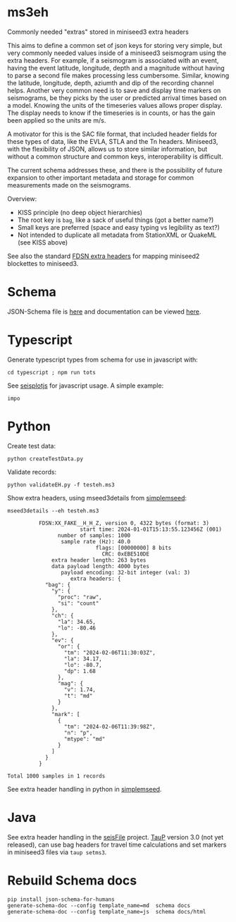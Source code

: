 # ms3eh
Commonly needed "extras" stored in miniseed3 extra headers

This aims to define a common set of json keys for storing very simple, but very commonly needed values inside of a miniseed3 seismogram
using the extra headers. For example, if a seismogram is associated
with an event, having the event latitude, longitude, depth and a magnitude without having to parse a second file makes processing less cumbersome. Similar, knowing the latitude, longitude, depth, aziumth and dip of the recording channel helps.
Another very common need is to save and display time markers on seismograms, be they picks by the user or predicted arrival times based on a model. Knowing the units of the timeseries values allows proper display. The display needs to know if the timeseries is in counts, or has the gain been applied so the units are m/s.

A motivator for this is the SAC file format, that included header fields for these types of data, like the EVLA, STLA and the Tn headers. Miniseed3, with the flexibility of JSON, allows us to store similar information, but without a common structure and common keys, interoperability is difficult.

The current schema addresses these, and there is the possibility of future expansion to other important metadata and storage for common measurements made on the seismograms.

Overview:
- KISS principle (no deep object hierarchies)
- The root key is `bag`, like a sack of useful things (got a better name?)
- Small keys are preferred (space and easy typing vs legibility as text?)
- Not intended to duplicate all metadata from StationXML or QuakeML (see KISS above)

See also the standard [FDSN extra headers](http://docs.fdsn.org/projects/miniseed3/en/latest/extra-headers.html) for mapping miniseed2 blockettes to miniseed3.

# Schema

JSON-Schema file is [here](https://github.com/crotwell/ms3eh/blob/main/schema/bag.schema.json) and documentation can be viewed [here](bag.schema.html).

# Typescript

Generate typescript types from schema for use in javascript with:
```
cd typescript ; npm run tots
```

See [seisplotjs](https://github.com/crotwell/seisplotjs) for javascript usage. A simple example:
```
impo
```

# Python

Create test data:
```
python createTestData.py
```

Validate records:
```
python validateEH.py -f testeh.ms3
```

Show extra headers, using mseed3details from [simplemseed](https://github.com/crotwell/simplemseed):
```
mseed3details --eh testeh.ms3
```
```
          FDSN:XX_FAKE__H_H_Z, version 0, 4322 bytes (format: 3)
                       start time: 2024-01-01T15:13:55.123456Z (001)
                number of samples: 1000
                 sample rate (Hz): 40.0
                            flags: [00000000] 8 bits
                              CRC: 0xEBE510DE
              extra header length: 263 bytes
              data payload length: 4000 bytes
                 payload encoding: 32-bit integer (val: 3)
                    extra headers: {
            "bag": {
              "y": {
                "proc": "raw",
                "si": "count"
              },
              "ch": {
                "la": 34.65,
                "lo": -80.46
              },
              "ev": {
                "or": {
                  "tm": "2024-02-06T11:30:03Z",
                  "la": 34.17,
                  "lo": -80.7,
                  "dp": 1.68
                },
                "mag": {
                  "v": 1.74,
                  "t": "md"
                }
              },
              "mark": [
                {
                  "tm": "2024-02-06T11:39:98Z",
                  "n": "p",
                  "mtype": "md"
                }
              ]
            }
          }

Total 1000 samples in 1 records
```

See extra header handling in python in [simplemseed](https://github.com/crotwell/simplemseed).

# Java

See extra header handling in the [seisFile](https://github.com/crotwell/seisFile) project.
[TauP](https://github.com/crotwell/TauP) version 3.0 (not yet released), can use bag headers for travel time
calculations and set markers in miniseed3 files via `taup setms3`.


# Rebuild Schema docs
```
pip install json-schema-for-humans
generate-schema-doc --config template_name=md  schema docs
generate-schema-doc --config template_name=js  schema docs/html
```
